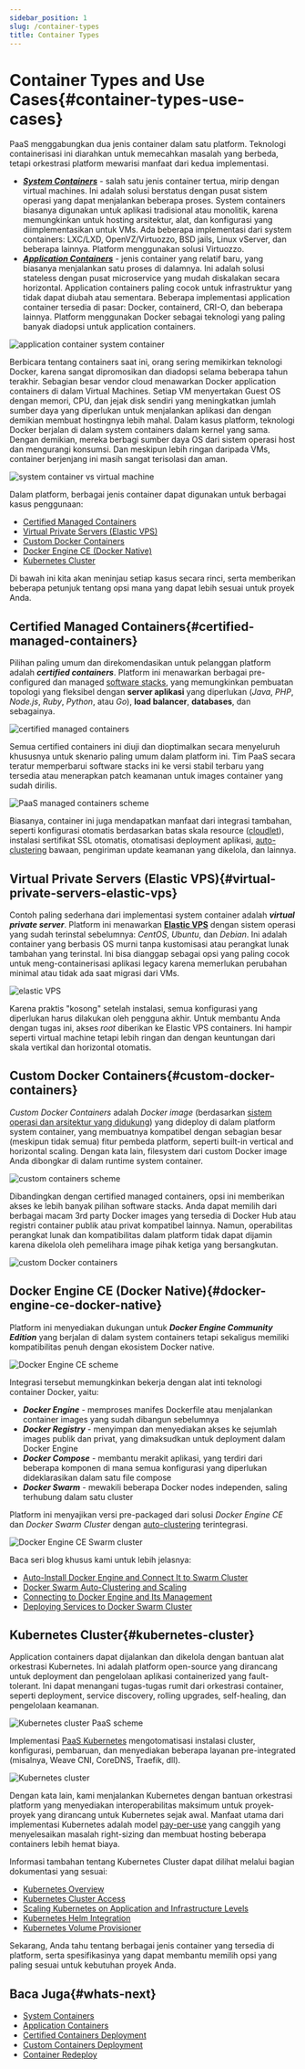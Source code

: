 ```yaml
---
sidebar_position: 1
slug: /container-types
title: Container Types
---
```


# Container Types and Use Cases{#container-types-use-cases}

PaaS menggabungkan dua jenis container dalam satu platform. Teknologi containerisasi ini diarahkan untuk memecahkan masalah yang berbeda, tetapi orkestrasi platform mewarisi manfaat dari kedua implementasi.

  * _**[System Containers](<https://docs.dewacloud.com/docs/what-are-system-containers/>)**_ \- salah satu jenis container tertua, mirip dengan virtual machines. Ini adalah solusi berstatus dengan pusat sistem operasi yang dapat menjalankan beberapa proses. System containers biasanya digunakan untuk aplikasi tradisional atau monolitik, karena memungkinkan untuk hosting arsitektur, alat, dan konfigurasi yang diimplementasikan untuk VMs. Ada beberapa implementasi dari system containers: LXC/LXD, OpenVZ/Virtuozzo, BSD jails, Linux vServer, dan beberapa lainnya. Platform menggunakan solusi Virtuozzo.
  * _**[Application Containers](<https://docs.dewacloud.com/docs/what-are-application-containers/>)**_ \- jenis container yang relatif baru, yang biasanya menjalankan satu proses di dalamnya. Ini adalah solusi stateless dengan pusat microservice yang mudah diskalakan secara horizontal. Application containers paling cocok untuk infrastruktur yang tidak dapat diubah atau sementara. Beberapa implementasi application container tersedia di pasar: Docker, containerd, CRI-O, dan beberapa lainnya. Platform menggunakan Docker sebagai teknologi yang paling banyak diadopsi untuk application containers.

![application container system container](#)

Berbicara tentang containers saat ini, orang sering memikirkan teknologi Docker, karena sangat dipromosikan dan diadopsi selama beberapa tahun terakhir. Sebagian besar vendor cloud menawarkan Docker application containers di dalam Virtual Machines. Setiap VM menyertakan Guest OS dengan memori, CPU, dan jejak disk sendiri yang meningkatkan jumlah sumber daya yang diperlukan untuk menjalankan aplikasi dan dengan demikian membuat hostingnya lebih mahal. Dalam kasus platform, teknologi Docker berjalan di dalam system containers dalam kernel yang sama. Dengan demikian, mereka berbagi sumber daya OS dari sistem operasi host dan mengurangi konsumsi. Dan meskipun lebih ringan daripada VMs, container berjenjang ini masih sangat terisolasi dan aman.

![system container vs virtual machine](#)

Dalam platform, berbagai jenis container dapat digunakan untuk berbagai kasus penggunaan:

  * [Certified Managed Containers](<https://docs.dewacloud.com/docs/#certified-managed-containers>)
  * [Virtual Private Servers (Elastic VPS)](<https://docs.dewacloud.com/docs/#virtual-private-servers-elastic-vps>)
  * [Custom Docker Containers](<https://docs.dewacloud.com/docs/#custom-docker-containers>)
  * [Docker Engine CE (Docker Native)](<https://docs.dewacloud.com/docs/#docker-engine-ce-docker-native>)
  * [Kubernetes Cluster](<https://docs.dewacloud.com/docs/#kubernetes-cluster>)

Di bawah ini kita akan meninjau setiap kasus secara rinci, serta memberikan beberapa petunjuk tentang opsi mana yang dapat lebih sesuai untuk proyek Anda.

## Certified Managed Containers{#certified-managed-containers}

Pilihan paling umum dan direkomendasikan untuk pelanggan platform adalah _**certified containers**_. Platform ini menawarkan berbagai pre-configured dan managed [software stacks](<https://docs.dewacloud.com/docs/software-stacks-versions/>), yang memungkinkan pembuatan topologi yang fleksibel dengan **server aplikasi** yang diperlukan (_Java_, _PHP_, _Node.js_, _Ruby_, _Python_, atau _Go_), **load balancer**, **databases**, dan sebagainya.

![certified managed containers](#)

Semua certified containers ini diuji dan dioptimalkan secara menyeluruh khususnya untuk skenario paling umum dalam platform ini. Tim PaaS secara teratur memperbarui software stacks ini ke versi stabil terbaru yang tersedia atau menerapkan patch keamanan untuk images container yang sudah dirilis.

![PaaS managed containers scheme](#)

Biasanya, container ini juga mendapatkan manfaat dari integrasi tambahan, seperti konfigurasi otomatis berdasarkan batas skala resource ([cloudlet](<https://docs.dewacloud.com/docs/cloudlet/>)), instalasi sertifikat SSL otomatis, otomatisasi deployment aplikasi, [auto-clustering](<https://docs.dewacloud.com/docs/auto-clustering/>) bawaan, pengiriman update keamanan yang dikelola, dan lainnya.

## Virtual Private Servers (Elastic VPS){#virtual-private-servers-elastic-vps}

Contoh paling sederhana dari implementasi system container adalah _**virtual private server**_. Platform ini menawarkan **[Elastic VPS](<https://docs.dewacloud.com/docs/vps/>)** dengan sistem operasi yang sudah terinstal sebelumnya: _CentOS_, _Ubuntu_, dan _Debian_. Ini adalah container yang berbasis OS murni tanpa kustomisasi atau perangkat lunak tambahan yang terinstal. Ini bisa dianggap sebagai opsi yang paling cocok untuk meng-containerisasi aplikasi legacy karena memerlukan perubahan minimal atau tidak ada saat migrasi dari VMs.

![elastic VPS](#)

Karena praktis "kosong" setelah instalasi, semua konfigurasi yang diperlukan harus dilakukan oleh pengguna akhir. Untuk membantu Anda dengan tugas ini, akses _root_ diberikan ke Elastic VPS containers. Ini hampir seperti virtual machine tetapi lebih ringan dan dengan keuntungan dari skala vertikal dan horizontal otomatis.

## Custom Docker Containers{#custom-docker-containers}

_Custom Docker Containers_ adalah _Docker image_ (berdasarkan [sistem operasi dan arsitektur yang didukung](<https://docs.dewacloud.com/docs/container-image-requirements/>)) yang dideploy di dalam platform system container, yang membuatnya kompatibel dengan sebagian besar (meskipun tidak semua) fitur pembeda platform, seperti built-in vertical and horizontal scaling. Dengan kata lain, filesystem dari custom Docker image Anda dibongkar di dalam runtime system container.

![custom containers scheme](#)

Dibandingkan dengan certified managed containers, opsi ini memberikan akses ke lebih banyak pilihan software stacks. Anda dapat memilih dari berbagai macam 3rd party Docker images yang tersedia di Docker Hub atau registri container publik atau privat kompatibel lainnya. Namun, operabilitas perangkat lunak dan kompatibilitas dalam platform tidak dapat dijamin karena dikelola oleh pemelihara image pihak ketiga yang bersangkutan.

![custom Docker containers](#)

## Docker Engine CE (Docker Native){#docker-engine-ce-docker-native}

Platform ini menyediakan dukungan untuk _**Docker Engine Community Edition**_ yang berjalan di dalam system containers tetapi sekaligus memiliki kompatibilitas penuh dengan ekosistem Docker native.

![Docker Engine CE scheme](#)

Integrasi tersebut memungkinkan bekerja dengan alat inti teknologi container Docker, yaitu:

  * _**Docker Engine**_ \- memproses manifes Dockerfile atau menjalankan container images yang sudah dibangun sebelumnya
  * _**Docker Registry**_ \- menyimpan dan menyediakan akses ke sejumlah images publik dan privat, yang dimaksudkan untuk deployment dalam Docker Engine
  * _**Docker Compose**_ \- membantu merakit aplikasi, yang terdiri dari beberapa komponen di mana semua konfigurasi yang diperlukan dideklarasikan dalam satu file compose
  * _**Docker Swarm**_ \- mewakili beberapa Docker nodes independen, saling terhubung dalam satu cluster

Platform ini menyajikan versi pre-packaged dari solusi _Docker Engine CE_ dan _Docker Swarm Cluster_ dengan [auto-clustering](<https://docs.dewacloud.com/docs/docker-swarm-auto-clustering-and-scaling-with-paas/>) terintegrasi. 

![Docker Engine CE Swarm cluster](#)

Baca seri blog khusus kami untuk lebih jelasnya:

  * [Auto-Install Docker Engine and Connect It to Swarm Cluster](<https://www.virtuozzo.com/company/blog/docker-engine-automatic-install-swarm-connect/>)
  * [Docker Swarm Auto-Clustering and Scaling](<https://www.virtuozzo.com/company/blog/docker-swarm-auto-clustering-and-scaling-with-paas/>)
  * [Connecting to Docker Engine and Its Management](<https://www.virtuozzo.com/company/blog/docker-engine-auto-install-connect-ssh-portainer/>)
  * [Deploying Services to Docker Swarm Cluster](<https://www.virtuozzo.com/company/blog/deploy-services-docker-swarm-cluster/>)

## Kubernetes Cluster{#kubernetes-cluster}

Application containers dapat dijalankan dan dikelola dengan bantuan alat orkestrasi Kubernetes. Ini adalah platform open-source yang dirancang untuk deployment dan pengelolaan aplikasi containerized yang fault-tolerant. Ini dapat menangani tugas-tugas rumit dari orkestrasi container, seperti deployment, service discovery, rolling upgrades, self-healing, dan pengelolaan keamanan.

![Kubernetes cluster PaaS scheme](#)

Implementasi [PaaS Kubernetes](<https://www.virtuozzo.com/company/blog/kubernetes-cluster-scaling-pay-per-use-hosting/>) mengotomatisasi instalasi cluster, konfigurasi, pembaruan, dan menyediakan beberapa layanan pre-integrated (misalnya, Weave CNI, CoreDNS, Traefik, dll).

![Kubernetes cluster](#)

Dengan kata lain, kami menjalankan Kubernetes dengan bantuan orkestrasi platform yang menyediakan interoperabilitas maksimum untuk proyek-proyek yang dirancang untuk Kubernetes sejak awal. Manfaat utama dari implementasi Kubernetes adalah model [pay-per-use](<https://jelastic.com/pay-per-use/>) yang canggih yang menyelesaikan masalah right-sizing dan membuat hosting beberapa containers lebih hemat biaya.

Informasi tambahan tentang Kubernetes Cluster dapat dilihat melalui bagian dokumentasi yang sesuai:

  * [Kubernetes Overview](<https://docs.dewacloud.com/docs/kubernetes-cluster/>)
  * [Kubernetes Cluster Access](<https://docs.dewacloud.com/docs/kubernetes-cluster-access/>)
  * [Scaling Kubernetes on Application and Infrastructure Levels](<https://www.virtuozzo.com/company/blog/scaling-kubernetes/>)
  * [Kubernetes Helm Integration](<https://docs.dewacloud.com/docs/kubernetes-helm-integration/>)
  * [Kubernetes Volume Provisioner](<https://docs.dewacloud.com/docs/kubernetes-volume-provisioner/>)

Sekarang, Anda tahu tentang berbagai jenis container yang tersedia di platform, serta spesifikasinya yang dapat membantu memilih opsi yang paling sesuai untuk kebutuhan proyek Anda.

## Baca Juga{#whats-next}

  * [System Containers](<https://docs.dewacloud.com/docs/what-are-system-containers/>)
  * [Application Containers](<https://docs.dewacloud.com/docs/what-are-application-containers/>)
  * [Certified Containers Deployment](<https://docs.dewacloud.com/docs/certified-containers-deployment/>)
  * [Custom Containers Deployment](<https://docs.dewacloud.com/docs/custom-containers-deployment/>)
  * [Container Redeploy](<https://docs.dewacloud.com/docs/container-redeploy/>)